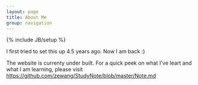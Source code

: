 ```yaml
---
layout: page
title: About Me
group: navigation
---
```

{% include JB/setup %}

I first tried to set this up 4.5 years ago. Now I am back :)

The website is currenty under built. For a quick peek on what I've leart and what I am learning, please visit https://github.com/zewang/StudyNote/blob/master/Note.md
